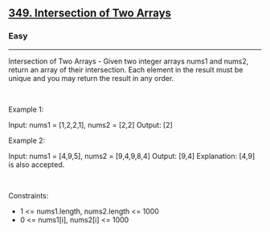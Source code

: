 <h2><a href="https://leetcode.com/problems/intersection-of-two-arrays/">349. Intersection of Two Arrays</a></h2><h3>Easy</h3><hr>Intersection of Two Arrays - Given two integer arrays nums1 and nums2, return an array of their intersection. Each element in the result must be unique and you may return the result in any order.

 

Example 1:


Input: nums1 = [1,2,2,1], nums2 = [2,2]
Output: [2]


Example 2:


Input: nums1 = [4,9,5], nums2 = [9,4,9,8,4]
Output: [9,4]
Explanation: [4,9] is also accepted.


 

Constraints:

 * 1 <= nums1.length, nums2.length <= 1000
 * 0 <= nums1[i], nums2[i] <= 1000